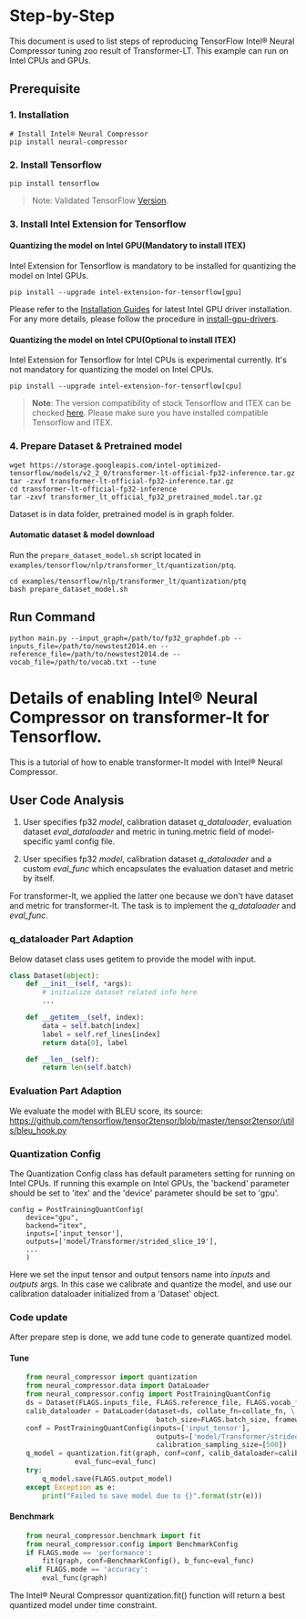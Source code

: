 Step-by-Step
============

This document is used to list steps of reproducing TensorFlow Intel® Neural Compressor tuning zoo result of Transformer-LT. This example can run on Intel CPUs and GPUs.

## Prerequisite

### 1. Installation
```shell
# Install Intel® Neural Compressor
pip install neural-compressor
```

### 2. Install Tensorflow
```shell
pip install tensorflow
```
> Note: Validated TensorFlow [Version](/docs/source/installation_guide.md#validated-software-environment).

### 3. Install Intel Extension for Tensorflow

#### Quantizing the model on Intel GPU(Mandatory to install ITEX)
Intel Extension for Tensorflow is mandatory to be installed for quantizing the model on Intel GPUs.

```shell
pip install --upgrade intel-extension-for-tensorflow[gpu]
```
Please refer to the [Installation Guides](https://dgpu-docs.intel.com/installation-guides/ubuntu/ubuntu-focal-dc.html) for latest Intel GPU driver installation.
For any more details, please follow the procedure in [install-gpu-drivers](https://github.com/intel/intel-extension-for-tensorflow/blob/main/docs/install/install_for_gpu.md#install-gpu-drivers).

#### Quantizing the model on Intel CPU(Optional to install ITEX)
Intel Extension for Tensorflow for Intel CPUs is experimental currently. It's not mandatory for quantizing the model on Intel CPUs.

```shell
pip install --upgrade intel-extension-for-tensorflow[cpu]
```

> **Note**: 
> The version compatibility of stock Tensorflow and ITEX can be checked [here](https://github.com/intel/intel-extension-for-tensorflow#compatibility-table). Please make sure you have installed compatible Tensorflow and ITEX.

### 4. Prepare Dataset & Pretrained model

```shell
wget https://storage.googleapis.com/intel-optimized-tensorflow/models/v2_2_0/transformer-lt-official-fp32-inference.tar.gz
tar -zxvf transformer-lt-official-fp32-inference.tar.gz
cd transformer-lt-official-fp32-inference
tar -zxvf transformer_lt_official_fp32_pretrained_model.tar.gz
```

Dataset is in data folder, pretrained model is in graph folder.

#### Automatic dataset & model download
Run the `prepare_dataset_model.sh` script located in `examples/tensorflow/nlp/transformer_lt/quantization/ptq`.

```shell
cd examples/tensorflow/nlp/transformer_lt/quantization/ptq
bash prepare_dataset_model.sh
```

## Run Command

```shell
python main.py --input_graph=/path/to/fp32_graphdef.pb --inputs_file=/path/to/newstest2014.en --reference_file=/path/to/newstest2014.de --vocab_file=/path/to/vocab.txt --tune
```

Details of enabling Intel® Neural Compressor on transformer-lt for Tensorflow.
=========================

This is a tutorial of how to enable transformer-lt model with Intel® Neural Compressor.
## User Code Analysis
1. User specifies fp32 *model*, calibration dataset *q_dataloader*, evaluation dataset *eval_dataloader* and metric in tuning.metric field of model-specific yaml config file.

2. User specifies fp32 *model*, calibration dataset *q_dataloader* and a custom *eval_func* which encapsulates the evaluation dataset and metric by itself.

For transformer-lt, we applied the latter one because we don't have dataset and metric for transformer-lt. The task is to implement the *q_dataloader* and *eval_func*.


### q_dataloader Part Adaption
Below dataset class uses getitem to provide the model with input.

```python
class Dataset(object):
    def __init__(self, *args):
        # initialize dataset related info here
        ...

    def __getitem__(self, index):
        data = self.batch[index]
        label = self.ref_lines[index]
        return data[0], label

    def __len__(self):
        return len(self.batch)
```

### Evaluation Part Adaption
We evaluate the model with BLEU score, its source: https://github.com/tensorflow/tensor2tensor/blob/master/tensor2tensor/utils/bleu_hook.py

### Quantization Config
The Quantization Config class has default parameters setting for running on Intel CPUs. If running this example on Intel GPUs, the 'backend' parameter should be set to 'itex' and the 'device' parameter should be set to 'gpu'.

```
config = PostTrainingQuantConfig(
    device="gpu",
    backend="itex",
	inputs=['input_tensor'],
    outputs=['model/Transformer/strided_slice_19'],
    ...
    )
```

Here we set the input tensor and output tensors name into *inputs* and *outputs* args.
In this case we calibrate and quantize the model, and use our calibration dataloader initialized from a 'Dataset' object.

### Code update
After prepare step is done, we add tune code to generate quantized model.

#### Tune
```python
    from neural_compressor import quantization
    from neural_compressor.data import DataLoader
    from neural_compressor.config import PostTrainingQuantConfig
    ds = Dataset(FLAGS.inputs_file, FLAGS.reference_file, FLAGS.vocab_file)
    calib_dataloader = DataLoader(dataset=ds, collate_fn=collate_fn, \
                                    batch_size=FLAGS.batch_size, framework='tensorflow')
    conf = PostTrainingQuantConfig(inputs=['input_tensor'],
                                    outputs=['model/Transformer/strided_slice_19'],
                                    calibration_sampling_size=[500])
    q_model = quantization.fit(graph, conf=conf, calib_dataloader=calib_dataloader,
                eval_func=eval_func)
    try:
        q_model.save(FLAGS.output_model)
    except Exception as e:
        print("Failed to save model due to {}".format(str(e)))
```
#### Benchmark
```python
    from neural_compressor.benchmark import fit
    from neural_compressor.config import BenchmarkConfig
    if FLAGS.mode == 'performance':
        fit(graph, conf=BenchmarkConfig(), b_func=eval_func)
    elif FLAGS.mode == 'accuracy':
        eval_func(graph)
```
The Intel® Neural Compressor quantization.fit() function will return a best quantized model under time constraint.
